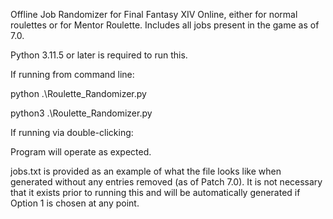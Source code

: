 Offline Job Randomizer for Final Fantasy XIV Online, either for normal roulettes or for Mentor Roulette.  Includes all jobs present in the game as of 7.0.

Python 3.11.5 or later is required to run this.

If running from command line:

python .\Roulette_Randomizer.py

python3 .\Roulette_Randomizer.py

If running via double-clicking:

Program will operate as expected.

jobs.txt is provided as an example of what the file looks like when generated without any entries removed (as of Patch 7.0).  It is not necessary that it exists prior to running this and will be automatically generated if Option 1 is chosen at any point.
